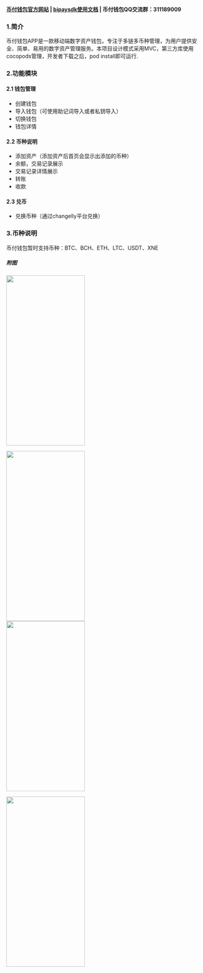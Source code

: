 #### [币付钱包官方网站](https://www.bipay.io) | [bipaysdk使用文档](https://github.com/iOSSunLiang/BipaySDK_iOS/blob/master/README.md) | 币付钱包QQ交流群：311189009
### 1.简介
币付钱包APP是一款移动端数字资产钱包，专注于多链多币种管理，为用户提供安全、简单、易用的数字资产管理服务。本项目设计模式采用MVC，第三方库使用cocopods管理，开发者下载之后，pod install即可运行.

### 2.功能模块
#### 2.1 钱包管理
* 创建钱包
* 导入钱包（可使用助记词导入或者私钥导入）
* 切换钱包
* 钱包详情
#### 2.2 币种说明
* 添加资产（添加资产后首页会显示出添加的币种）
* 余额，交易记录展示
* 交易记录详情展示
* 转账
* 收款
#### 2.3 兑币
* 兑换币种（通过changelly平台兑换）

### 3.币种说明
币付钱包暂时支持币种：BTC、BCH、ETH、LTC、USDT、XNE
##### 附图
<img src="https://spark-docs.oss-cn-hangzhou.aliyuncs.com/docs/0B8E18A329D1B83A6FBB25EDD8A344FC.png" width=207 height=448 /><br/>

<img src="https://spark-docs.oss-cn-hangzhou.aliyuncs.com/docs/0A9A19D44DA6A7A33DC5392AE3185FBC.png" width=207 height=448 /><br/>
<img src="https://spark-docs.oss-cn-hangzhou.aliyuncs.com/docs/3FD5763DB670EF16FDC63E8EE5B8344A.png" width=207 height=448 /><br/>

<img src="https://spark-docs.oss-cn-hangzhou.aliyuncs.com/docs/44C9BEB90C89D579CCC04220E31F8B9C.png" width=207 height=448 /><br/>

